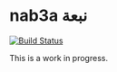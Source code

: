 nab3a نبعة
==========

[![Build Status](https://travis-ci.org/R-Shief/nab3a.svg?branch=master)](https://travis-ci.org/R-Shief/nab3a)

This is a work in progress.

